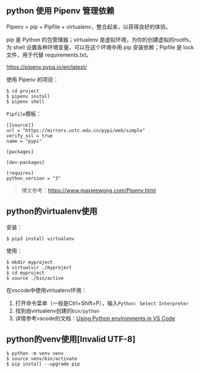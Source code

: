 ## python 使用 Pipenv 管理依赖

Pipenv = pip + Pipfile + virtualenv，整合起来，以获得良好的体验。

pip 是 Python 的包管理器；virtualenv 是虚拟环境，为你的创建虚拟的rootfs，为 shell 设置各种环境变量，可以在这个环境中用 pip 安装依赖；Pipfile 是 lock 文件，用于代替 requirements.txt。

https://pipenv.pypa.io/en/latest/

使用 Pipenv 的项目：

```
$ cd project
$ pipenv install
$ pipenv shell
```

`Pipfile`模板：

```
[[source]]
url = "https://mirrors.ustc.edu.cn/pypi/web/simple"
verify_ssl = true
name = "pypi"

[packages]

[dev-packages]

[requires]
python_version = "3"
```

> 博文参考：https://www.maxieewong.com/Pipenv.html

## python的virtualenv使用

安装：

```
$ pip3 install virtualenv
```

使用：

```
$ mkdir myproject
$ virtualvir ./myproject
$ cd myproject
$ source ./bin/active
```

在vscode中使用virtualenv环境：

1. 打开命令菜单（一般是Ctrl+Shift+P），输入`Python: Select Interpreter`
2. 找到由virtualenv创建的`bin/python`
3. 详情参考vscode的文档：[Using Python environments in VS Code](https://code.visualstudio.com/docs/python/environments#_manually-specify-an-interpreter)



## python的venv使用[Invalid UTF-8]

```
$ python -m venv venv
$ source venv/bin/activate
$ pip install --upgrade pip
```

